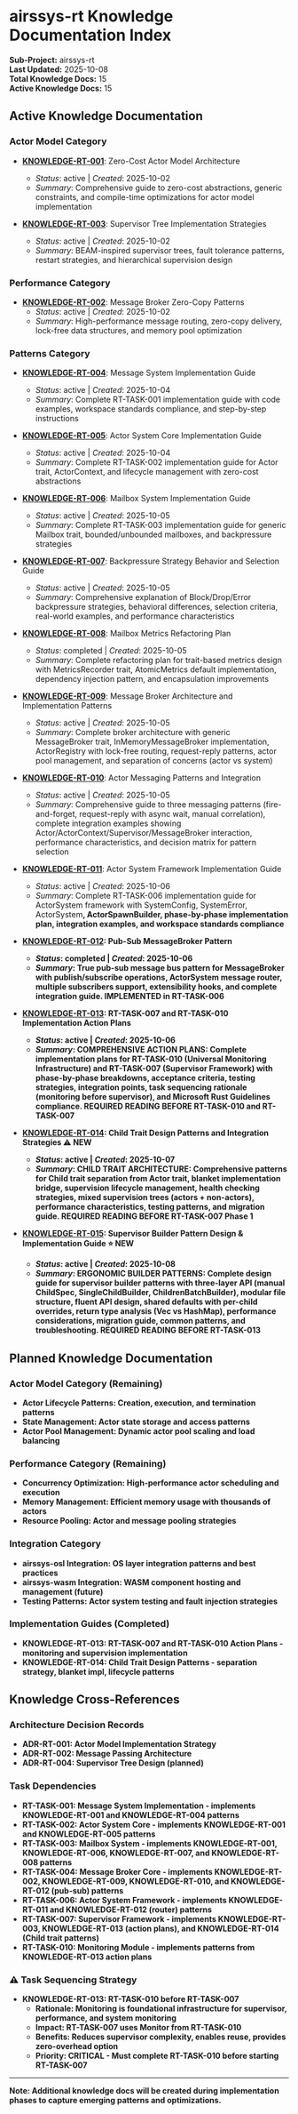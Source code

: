 # airssys-rt Knowledge Documentation Index

**Sub-Project:** airssys-rt  
**Last Updated:** 2025-10-08  
**Total Knowledge Docs:** 15  
**Active Knowledge Docs:** 15  

## Active Knowledge Documentation

### Actor Model Category
- **[KNOWLEDGE-RT-001](knowledge_rt_001_zero_cost_actor_architecture.md)**: Zero-Cost Actor Model Architecture
  - *Status*: active | *Created*: 2025-10-02
  - *Summary*: Comprehensive guide to zero-cost abstractions, generic constraints, and compile-time optimizations for actor model implementation
  
- **[KNOWLEDGE-RT-003](knowledge_rt_003_supervisor_tree_strategies.md)**: Supervisor Tree Implementation Strategies  
  - *Status*: active | *Created*: 2025-10-02
  - *Summary*: BEAM-inspired supervisor trees, fault tolerance patterns, restart strategies, and hierarchical supervision design

### Performance Category
- **[KNOWLEDGE-RT-002](knowledge_rt_002_message_broker_zero_copy.md)**: Message Broker Zero-Copy Patterns
  - *Status*: active | *Created*: 2025-10-02
  - *Summary*: High-performance message routing, zero-copy delivery, lock-free data structures, and memory pool optimization

### Patterns Category
- **[KNOWLEDGE-RT-004](knowledge_rt_004_message_system_implementation_guide.md)**: Message System Implementation Guide
  - *Status*: active | *Created*: 2025-10-04
  - *Summary*: Complete RT-TASK-001 implementation guide with code examples, workspace standards compliance, and step-by-step instructions

- **[KNOWLEDGE-RT-005](knowledge_rt_005_actor_system_core_implementation_guide.md)**: Actor System Core Implementation Guide
  - *Status*: active | *Created*: 2025-10-04
  - *Summary*: Complete RT-TASK-002 implementation guide for Actor trait, ActorContext, and lifecycle management with zero-cost abstractions

- **[KNOWLEDGE-RT-006](knowledge_rt_006_mailbox_system_implementation_guide.md)**: Mailbox System Implementation Guide
  - *Status*: active | *Created*: 2025-10-05
  - *Summary*: Complete RT-TASK-003 implementation guide for generic Mailbox trait, bounded/unbounded mailboxes, and backpressure strategies

- **[KNOWLEDGE-RT-007](knowledge_rt_007_backpressure_strategy_guide.md)**: Backpressure Strategy Behavior and Selection Guide
  - *Status*: active | *Created*: 2025-10-05
  - *Summary*: Comprehensive explanation of Block/Drop/Error backpressure strategies, behavioral differences, selection criteria, real-world examples, and performance characteristics

- **[KNOWLEDGE-RT-008](knowledge_rt_008_mailbox_metrics_refactoring_plan.md)**: Mailbox Metrics Refactoring Plan
  - *Status*: completed | *Created*: 2025-10-05
  - *Summary*: Complete refactoring plan for trait-based metrics design with MetricsRecorder trait, AtomicMetrics default implementation, dependency injection pattern, and encapsulation improvements

- **[KNOWLEDGE-RT-009](knowledge_rt_009_message_broker_architecture.md)**: Message Broker Architecture and Implementation Patterns
  - *Status*: active | *Created*: 2025-10-05
  - *Summary*: Complete broker architecture with generic MessageBroker<M> trait, InMemoryMessageBroker implementation, ActorRegistry with lock-free routing, request-reply patterns, actor pool management, and separation of concerns (actor vs system)

- **[KNOWLEDGE-RT-010](knowledge_rt_010_actor_messaging_patterns.md)**: Actor Messaging Patterns and Integration
  - *Status*: active | *Created*: 2025-10-05
  - *Summary*: Comprehensive guide to three messaging patterns (fire-and-forget, request-reply with async wait, manual correlation), complete integration examples showing Actor/ActorContext/Supervisor/MessageBroker interaction, performance characteristics, and decision matrix for pattern selection

- **[KNOWLEDGE-RT-011](knowledge_rt_011_actor_system_framework_implementation_guide.md)**: Actor System Framework Implementation Guide
  - *Status*: active | *Created*: 2025-10-06
  - *Summary*: Complete RT-TASK-006 implementation guide for ActorSystem framework with SystemConfig, SystemError, ActorSystem<B>, ActorSpawnBuilder, phase-by-phase implementation plan, integration examples, and workspace standards compliance

- **[KNOWLEDGE-RT-012](knowledge_rt_012_pubsub_messagebroker_pattern.md)**: Pub-Sub MessageBroker Pattern
  - *Status*: completed | *Created*: 2025-10-06
  - *Summary*: True pub-sub message bus pattern for MessageBroker with publish/subscribe operations, ActorSystem message router, multiple subscribers support, extensibility hooks, and complete integration guide. **IMPLEMENTED in RT-TASK-006**

- **[KNOWLEDGE-RT-013](knowledge_rt_013_task_007_010_action_plans.md)**: RT-TASK-007 and RT-TASK-010 Implementation Action Plans
  - *Status*: active | *Created*: 2025-10-06
  - *Summary*: **COMPREHENSIVE ACTION PLANS**: Complete implementation plans for RT-TASK-010 (Universal Monitoring Infrastructure) and RT-TASK-007 (Supervisor Framework) with phase-by-phase breakdowns, acceptance criteria, testing strategies, integration points, task sequencing rationale (monitoring before supervisor), and Microsoft Rust Guidelines compliance. **REQUIRED READING BEFORE RT-TASK-010 and RT-TASK-007**

- **[KNOWLEDGE-RT-014](knowledge_rt_014_child_trait_design_patterns.md)**: Child Trait Design Patterns and Integration Strategies ⚠️ **NEW**
  - *Status*: active | *Created*: 2025-10-07
  - *Summary*: **CHILD TRAIT ARCHITECTURE**: Comprehensive patterns for Child trait separation from Actor trait, blanket implementation bridge, supervision lifecycle management, health checking strategies, mixed supervision trees (actors + non-actors), performance characteristics, testing patterns, and migration guide. **REQUIRED READING BEFORE RT-TASK-007 Phase 1**

- **[KNOWLEDGE-RT-015](knowledge_rt_015_supervisor_builder_pattern.md)**: Supervisor Builder Pattern Design & Implementation Guide ⭐ **NEW**
  - *Status*: active | *Created*: 2025-10-08
  - *Summary*: **ERGONOMIC BUILDER PATTERNS**: Complete design guide for supervisor builder patterns with three-layer API (manual ChildSpec, SingleChildBuilder, ChildrenBatchBuilder), modular file structure, fluent API design, shared defaults with per-child overrides, return type analysis (Vec vs HashMap), performance considerations, migration guide, common patterns, and troubleshooting. **REQUIRED READING BEFORE RT-TASK-013**

## Planned Knowledge Documentation

### Actor Model Category (Remaining)
- **Actor Lifecycle Patterns**: Creation, execution, and termination patterns
- **State Management**: Actor state storage and access patterns
- **Actor Pool Management**: Dynamic actor pool scaling and load balancing

### Performance Category (Remaining)
- **Concurrency Optimization**: High-performance actor scheduling and execution
- **Memory Management**: Efficient memory usage with thousands of actors
- **Resource Pooling**: Actor and message pooling strategies

### Integration Category
- **airssys-osl Integration**: OS layer integration patterns and best practices
- **airssys-wasm Integration**: WASM component hosting and management (future)
- **Testing Patterns**: Actor system testing and fault injection strategies

### Implementation Guides (Completed)
- **KNOWLEDGE-RT-013**: RT-TASK-007 and RT-TASK-010 Action Plans - monitoring and supervision implementation
- **KNOWLEDGE-RT-014**: Child Trait Design Patterns - separation strategy, blanket impl, lifecycle patterns

## Knowledge Cross-References

### Architecture Decision Records
- **ADR-RT-001**: Actor Model Implementation Strategy
- **ADR-RT-002**: Message Passing Architecture
- **ADR-RT-004**: Supervisor Tree Design (planned)

### Task Dependencies
- **RT-TASK-001**: Message System Implementation - implements KNOWLEDGE-RT-001 and KNOWLEDGE-RT-004 patterns
- **RT-TASK-002**: Actor System Core - implements KNOWLEDGE-RT-001 and KNOWLEDGE-RT-005 patterns
- **RT-TASK-003**: Mailbox System - implements KNOWLEDGE-RT-001, KNOWLEDGE-RT-006, KNOWLEDGE-RT-007, and KNOWLEDGE-RT-008 patterns
- **RT-TASK-004**: Message Broker Core - implements KNOWLEDGE-RT-002, KNOWLEDGE-RT-009, KNOWLEDGE-RT-010, and KNOWLEDGE-RT-012 (pub-sub) patterns
- **RT-TASK-006**: Actor System Framework - implements KNOWLEDGE-RT-011 and KNOWLEDGE-RT-012 (router) patterns
- **RT-TASK-007**: Supervisor Framework - implements KNOWLEDGE-RT-003, KNOWLEDGE-RT-013 (action plans), and KNOWLEDGE-RT-014 (Child trait patterns)
- **RT-TASK-010**: Monitoring Module - implements patterns from KNOWLEDGE-RT-013 action plans

### ⚠️ Task Sequencing Strategy
- **KNOWLEDGE-RT-013**: RT-TASK-010 before RT-TASK-007
  - **Rationale**: Monitoring is foundational infrastructure for supervisor, performance, and system monitoring
  - **Impact**: RT-TASK-007 uses Monitor<SupervisionEvent> from RT-TASK-010
  - **Benefits**: Reduces supervisor complexity, enables reuse, provides zero-overhead option
  - **Priority**: CRITICAL - Must complete RT-TASK-010 before starting RT-TASK-007

---
**Note:** Additional knowledge docs will be created during implementation phases to capture emerging patterns and optimizations.